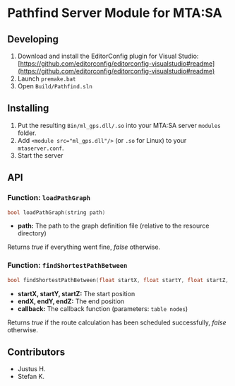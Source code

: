 # Pathfind Server Module for MTA:SA
## Developing
1. Download and install the EditorConfig plugin for Visual Studio: [https://github.com/editorconfig/editorconfig-visualstudio#readme](https://github.com/editorconfig/editorconfig-visualstudio#readme)
2. Launch `premake.bat`
3. Open `Build/Pathfind.sln`

## Installing
1. Put the resulting `Bin/ml_gps.dll/.so` into your MTA:SA server `modules` folder.
2. Add `<module src="ml_gps.dll"/>` (or `.so` for Linux) to your `mtaserver.conf`.
3. Start the server

## API
### Function: `loadPathGraph`
```cpp
bool loadPathGraph(string path)
```
* __path:__ The path to the graph definition file (relative to the resource directory)

Returns _true_ if everything went fine, _false_ otherwise.

### Function: `findShortestPathBetween`
```cpp
bool findShortestPathBetween(float startX, float startY, float startZ, float endX, float endY, float endZ, function callback)
```
* __startX, startY, startZ:__ The start position
* __endX, endY, endZ:__ The end position
* __callback:__ The callback function (parameters: `table nodes`)

Returns _true_ if the route calculation has been scheduled successfully, _false_ otherwise.

## Contributors
* Justus H.
* Stefan K.

